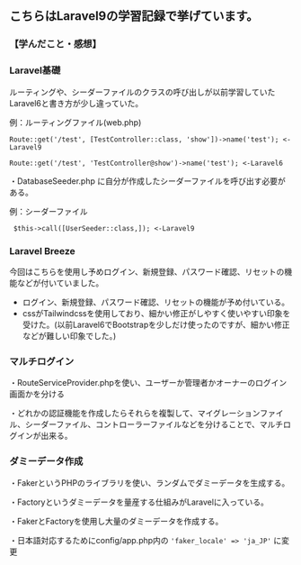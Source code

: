 ## こちらはLaravel9の学習記録で挙げています。


### 【学んだこと・感想】

### Laravel基礎

ルーティングや、シーダーファイルのクラスの呼び出しが以前学習していたLaravel6と書き方が少し違っていた。

例：ルーティングファイル(web.php)

``Route::get('/test', [TestController::class, 'show'])->name('test'); <-Laravel9``

``Route::get('/test', 'TestController@show')->name('test'); <-Laravel6``


・DatabaseSeeder.php に自分が作成したシーダーファイルを呼び出す必要がある。

例：シーダーファイル

`` $this->call([UserSeeder::class,]); <-Laravel9``


### Laravel Breeze

今回はこちらを使用し予めログイン、新規登録、パスワード確認、リセットの機能などが付いていました。

 - ログイン、新規登録、パスワード確認、リセットの機能が予め付いている。
 - cssがTailwindcssを使用しており、細かい修正がしやすく使いやすい印象を受けた。(以前Laravel6でBootstrapを少しだけ使ったのですが、細かい修正などが難しい印象でした。)


### マルチログイン

・RouteServiceProvider.phpを使い、ユーザーか管理者かオーナーのログイン画面かを分ける

・どれかの認証機能を作成したらそれらを複製して、マイグレーションファイル、シーダーファイル、コントローラーファイルなどを分けることで、マルチログインが出来る。


### ダミーデータ作成

・FakerというPHPのライブラリを使い、ランダムでダミーデータを生成する。

・Factoryというダミーデータを量産する仕組みがLaravelに入っている。

・FakerとFactoryを使用し大量のダミーデータを作成する。

・日本語対応するためにconfig/app.php内の ``'faker_locale' => 'ja_JP'`` に変更
